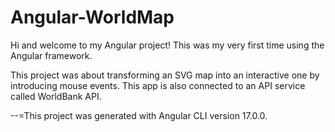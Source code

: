 # Angular-WorldMap

Hi and welcome to my Angular project! This was my very first time using the Angular framework. 

This project was about transforming an SVG map into an interactive one by introducing mouse events. This app is also connected to an API service called WorldBank API.

--=This project was generated with Angular CLI version 17.0.0.
